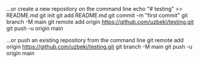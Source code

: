…or create a new repository on the command line
echo "# testing" >> README.md
git init
git add README.md
git commit -m "first commit"
git branch -M main
git remote add origin https://github.com/uzbeki/testing.git
git push -u origin main
                
…or push an existing repository from the command line
git remote add origin https://github.com/uzbeki/testing.git
git branch -M main
git push -u origin main